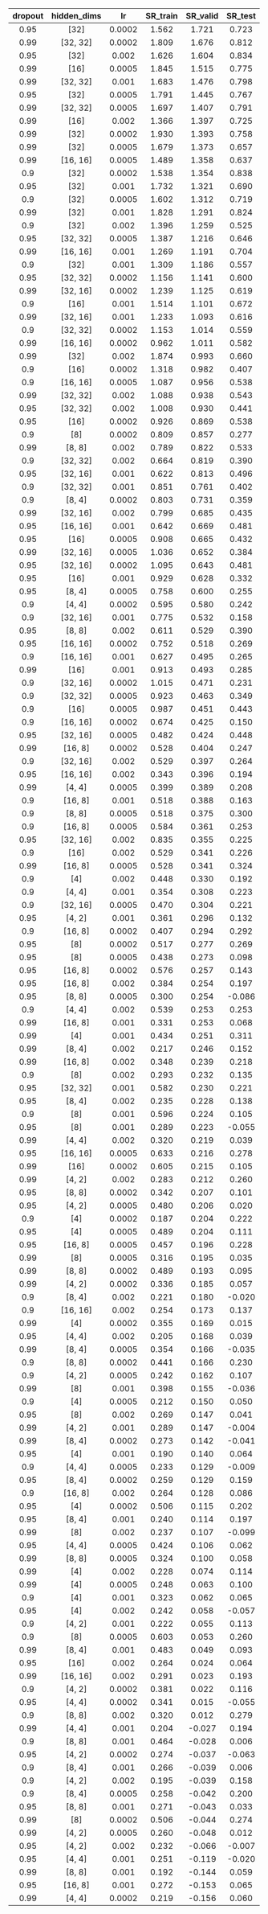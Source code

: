 | dropout | hidden_dims | lr | SR_train | SR_valid | SR_test |
|:-------:|:-----------:|:--:|:--------:|:--------:|:-------:|
| 0.95 | [32] | 0.0002 | 1.562 | 1.721 | 0.723 |
| 0.99 | [32, 32] | 0.0002 | 1.809 | 1.676 | 0.812 |
| 0.95 | [32] | 0.002 | 1.626 | 1.604 | 0.834 |
| 0.99 | [16] | 0.0005 | 1.845 | 1.515 | 0.775 |
| 0.99 | [32, 32] | 0.001 | 1.683 | 1.476 | 0.798 |
| 0.95 | [32] | 0.0005 | 1.791 | 1.445 | 0.767 |
| 0.99 | [32, 32] | 0.0005 | 1.697 | 1.407 | 0.791 |
| 0.99 | [16] | 0.002 | 1.366 | 1.397 | 0.725 |
| 0.99 | [32] | 0.0002 | 1.930 | 1.393 | 0.758 |
| 0.99 | [32] | 0.0005 | 1.679 | 1.373 | 0.657 |
| 0.99 | [16, 16] | 0.0005 | 1.489 | 1.358 | 0.637 |
| 0.9 | [32] | 0.0002 | 1.538 | 1.354 | 0.838 |
| 0.95 | [32] | 0.001 | 1.732 | 1.321 | 0.690 |
| 0.9 | [32] | 0.0005 | 1.602 | 1.312 | 0.719 |
| 0.99 | [32] | 0.001 | 1.828 | 1.291 | 0.824 |
| 0.9 | [32] | 0.002 | 1.396 | 1.259 | 0.525 |
| 0.95 | [32, 32] | 0.0005 | 1.387 | 1.216 | 0.646 |
| 0.99 | [16, 16] | 0.001 | 1.269 | 1.191 | 0.704 |
| 0.9 | [32] | 0.001 | 1.309 | 1.186 | 0.557 |
| 0.95 | [32, 32] | 0.0002 | 1.156 | 1.141 | 0.600 |
| 0.99 | [32, 16] | 0.0002 | 1.239 | 1.125 | 0.619 |
| 0.9 | [16] | 0.001 | 1.514 | 1.101 | 0.672 |
| 0.99 | [32, 16] | 0.001 | 1.233 | 1.093 | 0.616 |
| 0.9 | [32, 32] | 0.0002 | 1.153 | 1.014 | 0.559 |
| 0.99 | [16, 16] | 0.0002 | 0.962 | 1.011 | 0.582 |
| 0.99 | [32] | 0.002 | 1.874 | 0.993 | 0.660 |
| 0.9 | [16] | 0.0002 | 1.318 | 0.982 | 0.407 |
| 0.9 | [16, 16] | 0.0005 | 1.087 | 0.956 | 0.538 |
| 0.99 | [32, 32] | 0.002 | 1.088 | 0.938 | 0.543 |
| 0.95 | [32, 32] | 0.002 | 1.008 | 0.930 | 0.441 |
| 0.95 | [16] | 0.0002 | 0.926 | 0.869 | 0.538 |
| 0.9 | [8] | 0.0002 | 0.809 | 0.857 | 0.277 |
| 0.99 | [8, 8] | 0.002 | 0.789 | 0.822 | 0.533 |
| 0.9 | [32, 32] | 0.002 | 0.664 | 0.819 | 0.390 |
| 0.95 | [32, 16] | 0.001 | 0.622 | 0.813 | 0.496 |
| 0.9 | [32, 32] | 0.001 | 0.851 | 0.761 | 0.402 |
| 0.9 | [8, 4] | 0.0002 | 0.803 | 0.731 | 0.359 |
| 0.99 | [32, 16] | 0.002 | 0.799 | 0.685 | 0.435 |
| 0.95 | [16, 16] | 0.001 | 0.642 | 0.669 | 0.481 |
| 0.95 | [16] | 0.0005 | 0.908 | 0.665 | 0.432 |
| 0.99 | [32, 16] | 0.0005 | 1.036 | 0.652 | 0.384 |
| 0.95 | [32, 16] | 0.0002 | 1.095 | 0.643 | 0.481 |
| 0.95 | [16] | 0.001 | 0.929 | 0.628 | 0.332 |
| 0.95 | [8, 4] | 0.0005 | 0.758 | 0.600 | 0.255 |
| 0.9 | [4, 4] | 0.0002 | 0.595 | 0.580 | 0.242 |
| 0.9 | [32, 16] | 0.001 | 0.775 | 0.532 | 0.158 |
| 0.95 | [8, 8] | 0.002 | 0.611 | 0.529 | 0.390 |
| 0.95 | [16, 16] | 0.0002 | 0.752 | 0.518 | 0.269 |
| 0.9 | [16, 16] | 0.001 | 0.627 | 0.495 | 0.265 |
| 0.99 | [16] | 0.001 | 0.913 | 0.493 | 0.285 |
| 0.9 | [32, 16] | 0.0002 | 1.015 | 0.471 | 0.231 |
| 0.9 | [32, 32] | 0.0005 | 0.923 | 0.463 | 0.349 |
| 0.9 | [16] | 0.0005 | 0.987 | 0.451 | 0.443 |
| 0.9 | [16, 16] | 0.0002 | 0.674 | 0.425 | 0.150 |
| 0.95 | [32, 16] | 0.0005 | 0.482 | 0.424 | 0.448 |
| 0.99 | [16, 8] | 0.0002 | 0.528 | 0.404 | 0.247 |
| 0.9 | [32, 16] | 0.002 | 0.529 | 0.397 | 0.264 |
| 0.95 | [16, 16] | 0.002 | 0.343 | 0.396 | 0.194 |
| 0.99 | [4, 4] | 0.0005 | 0.399 | 0.389 | 0.208 |
| 0.9 | [16, 8] | 0.001 | 0.518 | 0.388 | 0.163 |
| 0.9 | [8, 8] | 0.0005 | 0.518 | 0.375 | 0.300 |
| 0.9 | [16, 8] | 0.0005 | 0.584 | 0.361 | 0.253 |
| 0.95 | [32, 16] | 0.002 | 0.835 | 0.355 | 0.225 |
| 0.9 | [16] | 0.002 | 0.529 | 0.341 | 0.226 |
| 0.99 | [16, 8] | 0.0005 | 0.528 | 0.341 | 0.324 |
| 0.9 | [4] | 0.002 | 0.448 | 0.330 | 0.192 |
| 0.9 | [4, 4] | 0.001 | 0.354 | 0.308 | 0.223 |
| 0.9 | [32, 16] | 0.0005 | 0.470 | 0.304 | 0.221 |
| 0.95 | [4, 2] | 0.001 | 0.361 | 0.296 | 0.132 |
| 0.9 | [16, 8] | 0.0002 | 0.407 | 0.294 | 0.292 |
| 0.95 | [8] | 0.0002 | 0.517 | 0.277 | 0.269 |
| 0.95 | [8] | 0.0005 | 0.438 | 0.273 | 0.098 |
| 0.95 | [16, 8] | 0.0002 | 0.576 | 0.257 | 0.143 |
| 0.95 | [16, 8] | 0.002 | 0.384 | 0.254 | 0.197 |
| 0.95 | [8, 8] | 0.0005 | 0.300 | 0.254 | -0.086 |
| 0.9 | [4, 4] | 0.002 | 0.539 | 0.253 | 0.253 |
| 0.99 | [16, 8] | 0.001 | 0.331 | 0.253 | 0.068 |
| 0.99 | [4] | 0.001 | 0.434 | 0.251 | 0.311 |
| 0.99 | [8, 4] | 0.002 | 0.217 | 0.246 | 0.152 |
| 0.99 | [16, 8] | 0.002 | 0.348 | 0.239 | 0.218 |
| 0.9 | [8] | 0.002 | 0.293 | 0.232 | 0.135 |
| 0.95 | [32, 32] | 0.001 | 0.582 | 0.230 | 0.221 |
| 0.95 | [8, 4] | 0.002 | 0.235 | 0.228 | 0.138 |
| 0.9 | [8] | 0.001 | 0.596 | 0.224 | 0.105 |
| 0.95 | [8] | 0.001 | 0.289 | 0.223 | -0.055 |
| 0.99 | [4, 4] | 0.002 | 0.320 | 0.219 | 0.039 |
| 0.95 | [16, 16] | 0.0005 | 0.633 | 0.216 | 0.278 |
| 0.99 | [16] | 0.0002 | 0.605 | 0.215 | 0.105 |
| 0.99 | [4, 2] | 0.002 | 0.283 | 0.212 | 0.260 |
| 0.95 | [8, 8] | 0.0002 | 0.342 | 0.207 | 0.101 |
| 0.95 | [4, 2] | 0.0005 | 0.480 | 0.206 | 0.020 |
| 0.9 | [4] | 0.0002 | 0.187 | 0.204 | 0.222 |
| 0.95 | [4] | 0.0005 | 0.489 | 0.204 | 0.111 |
| 0.95 | [16, 8] | 0.0005 | 0.457 | 0.196 | 0.228 |
| 0.99 | [8] | 0.0005 | 0.316 | 0.195 | 0.035 |
| 0.99 | [8, 8] | 0.0002 | 0.489 | 0.193 | 0.095 |
| 0.99 | [4, 2] | 0.0002 | 0.336 | 0.185 | 0.057 |
| 0.9 | [8, 4] | 0.002 | 0.221 | 0.180 | -0.020 |
| 0.9 | [16, 16] | 0.002 | 0.254 | 0.173 | 0.137 |
| 0.99 | [4] | 0.0002 | 0.355 | 0.169 | 0.015 |
| 0.95 | [4, 4] | 0.002 | 0.205 | 0.168 | 0.039 |
| 0.99 | [8, 4] | 0.0005 | 0.354 | 0.166 | -0.035 |
| 0.9 | [8, 8] | 0.0002 | 0.441 | 0.166 | 0.230 |
| 0.9 | [4, 2] | 0.0005 | 0.242 | 0.162 | 0.107 |
| 0.99 | [8] | 0.001 | 0.398 | 0.155 | -0.036 |
| 0.9 | [4] | 0.0005 | 0.212 | 0.150 | 0.050 |
| 0.95 | [8] | 0.002 | 0.269 | 0.147 | 0.041 |
| 0.99 | [4, 2] | 0.001 | 0.289 | 0.147 | -0.004 |
| 0.99 | [8, 4] | 0.0002 | 0.273 | 0.142 | -0.041 |
| 0.95 | [4] | 0.001 | 0.190 | 0.140 | 0.064 |
| 0.9 | [4, 4] | 0.0005 | 0.233 | 0.129 | -0.009 |
| 0.95 | [8, 4] | 0.0002 | 0.259 | 0.129 | 0.159 |
| 0.9 | [16, 8] | 0.002 | 0.264 | 0.128 | 0.086 |
| 0.95 | [4] | 0.0002 | 0.506 | 0.115 | 0.202 |
| 0.95 | [8, 4] | 0.001 | 0.240 | 0.114 | 0.197 |
| 0.99 | [8] | 0.002 | 0.237 | 0.107 | -0.099 |
| 0.95 | [4, 4] | 0.0005 | 0.424 | 0.106 | 0.062 |
| 0.99 | [8, 8] | 0.0005 | 0.324 | 0.100 | 0.058 |
| 0.99 | [4] | 0.002 | 0.228 | 0.074 | 0.114 |
| 0.99 | [4] | 0.0005 | 0.248 | 0.063 | 0.100 |
| 0.9 | [4] | 0.001 | 0.323 | 0.062 | 0.065 |
| 0.95 | [4] | 0.002 | 0.242 | 0.058 | -0.057 |
| 0.9 | [4, 2] | 0.001 | 0.222 | 0.055 | 0.113 |
| 0.9 | [8] | 0.0005 | 0.603 | 0.053 | 0.260 |
| 0.99 | [8, 4] | 0.001 | 0.483 | 0.049 | 0.093 |
| 0.95 | [16] | 0.002 | 0.264 | 0.024 | 0.064 |
| 0.99 | [16, 16] | 0.002 | 0.291 | 0.023 | 0.193 |
| 0.9 | [4, 2] | 0.0002 | 0.381 | 0.022 | 0.116 |
| 0.95 | [4, 4] | 0.0002 | 0.341 | 0.015 | -0.055 |
| 0.9 | [8, 8] | 0.002 | 0.320 | 0.012 | 0.279 |
| 0.99 | [4, 4] | 0.001 | 0.204 | -0.027 | 0.194 |
| 0.9 | [8, 8] | 0.001 | 0.464 | -0.028 | 0.006 |
| 0.95 | [4, 2] | 0.0002 | 0.274 | -0.037 | -0.063 |
| 0.9 | [8, 4] | 0.001 | 0.266 | -0.039 | 0.006 |
| 0.9 | [4, 2] | 0.002 | 0.195 | -0.039 | 0.158 |
| 0.9 | [8, 4] | 0.0005 | 0.258 | -0.042 | 0.200 |
| 0.95 | [8, 8] | 0.001 | 0.271 | -0.043 | 0.033 |
| 0.99 | [8] | 0.0002 | 0.506 | -0.044 | 0.274 |
| 0.99 | [4, 2] | 0.0005 | 0.260 | -0.048 | 0.012 |
| 0.95 | [4, 2] | 0.002 | 0.232 | -0.066 | -0.007 |
| 0.95 | [4, 4] | 0.001 | 0.251 | -0.119 | -0.020 |
| 0.99 | [8, 8] | 0.001 | 0.192 | -0.144 | 0.059 |
| 0.95 | [16, 8] | 0.001 | 0.272 | -0.153 | 0.065 |
| 0.99 | [4, 4] | 0.0002 | 0.219 | -0.156 | 0.060 |
